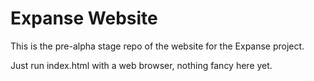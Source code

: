 # Expanse Website

This is the pre-alpha stage repo of the website for the Expanse project. 

Just run index.html with a web browser, nothing fancy here yet.
